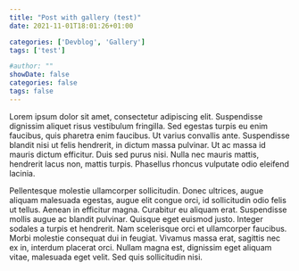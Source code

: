 ```yaml
---
title: "Post with gallery (test)"
date: 2021-11-01T18:01:26+01:00

categories: ['Devblog', 'Gallery']
tags: ['test']

#author: ""
showDate: false
categories: false
tags: false
---
```

Lorem ipsum dolor sit amet, consectetur adipiscing elit. Suspendisse dignissim aliquet risus vestibulum fringilla. Sed egestas turpis eu enim faucibus, quis pharetra enim faucibus. Ut varius convallis ante. Suspendisse blandit nisi ut felis hendrerit, in dictum massa pulvinar. Ut ac massa id mauris dictum efficitur. Duis sed purus nisi. Nulla nec mauris mattis, hendrerit lacus non, mattis turpis. Phasellus rhoncus vulputate odio eleifend lacinia.

Pellentesque molestie ullamcorper sollicitudin. Donec ultrices, augue aliquam malesuada egestas, augue elit congue orci, id sollicitudin odio felis ut tellus. Aenean in efficitur magna. Curabitur eu aliquam erat. Suspendisse mollis augue ac blandit pulvinar. Quisque eget euismod justo. Integer sodales a turpis et hendrerit. Nam scelerisque orci et ullamcorper faucibus. Morbi molestie consequat dui in feugiat. Vivamus massa erat, sagittis nec ex in, interdum placerat orci. Nullam magna est, dignissim eget aliquam vitae, malesuada eget velit. Sed quis sollicitudin nisi.

